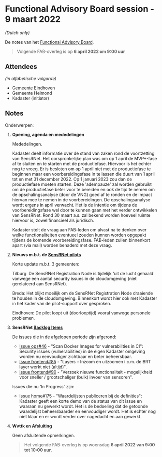 # Functional Advisory Board session - 9 maart 2022

_(Dutch only)_

De notes van het [Functional Advisory Board](../FAB.md).

> Volgende FAB-overleg is op **6 april 2022 om 9:00 uur**

## Attendees

_(in alfabetische volgorde)_

- Gemeente Eindhoven
- Gemeente Helmond
- Kadaster (initiator)

## Notes

Onderwerpen:

1. **Opening, agenda en mededelingen**
   
     Mededelingen.
     
     Kadaster deelt informatie over de stand van zaken rond de voortzetting van SensRNet.
     Het oorspronkelijke plan was om op 1 april de MVP+-fase af te sluiten en te starten met de productiefase.
     Hiervoor is het echter nog te vroeg.
     Er is besloten om op 1 april niet met de productiefase te beginnen maar een voorbereidingsfase in te lassen die duurt van 1 april tot en met 31 december 2022.
     Op 1 januari 2023 zou dan de productiefase moeten starten.
     Deze 'adempauze' zal worden gebruikt om de productiefase beter voor te bereiden en ook de tijd te nemen om de opschalingsanalyse (door de VNG) goed af te ronden en de impact hiervan mee te nemen in de voorbereidingen.
     De opschalingsanalyse wordt ergens in april verwacht.
     Het is de intentie om tijdens de voorbereidingsfase wel door te kunnen gaan met het verder ontwikkelen van SensRNet.
     Rond 30 maart a.s. zal bekend worden hoeveel ruimte hiervoor is, zowel financieel als juridisch.

     Kadaster stelt de vraag aan FAB-leden om alvast na te denken over welke functionaliteiten eventueel zouden kunnen worden opgepakt tijdens de komende voorbereidingsfase.
     FAB-leden zullen binnenkort apart (via mail) worden benaderd met deze vraag.
     
2. **Nieuws m.b.t. de [SensRNet pilots](https://kadaster-labs.github.io/sensrnet-home/Pilots/)**

     Korte update m.b.t. 3 gemeenten:
     
     Tilburg: De SensRNet Registration Node is tijdelijk 'uit de lucht gehaald' vanwege een aantal security issues in de cloudomgeving (niet gerelateerd aan SensRNet).
     
     Breda: Het blijkt moeilijk om de SensRNet Registration Node draaiende te houden in de cloudomgeving. Binnenkort wordt hier ook met Kadaster in het kader van de pilot-support over gesproken.
     
     Eindhoven: De pilot loopt uit (doorlooptijd) vooral vanwege personele problemen.
     
3. **SensRNet [Backlog Items](https://github.com/orgs/kadaster-labs/projects/1)**
     
     De issues die in de afgelopen periode zijn afgerond:
     - [Issue ops#46](https://github.com/kadaster-labs/sensrnet-ops/issues/46) - "Scan Docker Images for vulnerabilities in CI":     
       Security issues (vulnerabilities) in de eigen Kadaster omgeving worden nu eenvoudiger zichtbaar en beter beheersbaar.
     - [Issue frontend#85](https://github.com/kadaster-labs/sensrnet-registry-frontend/issues/85) - "Layers – Inzoom en uitzoomen i.c.m. de BRT layer werkt niet (altijd)".
     - [Issue frontend#90](https://github.com/kadaster-labs/sensrnet-registry-frontend/issues/90) - "Verzoek nieuwe functionaliteit - mogelijkheid voor sneller / grootschaliger (bulk) invoer van sensoren".

     Issues die nu 'In Progress' zijn:
     - [Issue home#175](https://github.com/kadaster-labs/sensrnet-home/issues/175) - "Waardelijsten publiceren bij de definities":       
       Kadaster geeft een korte demo van de status van dit issue en waaraan nu gewerkt wordt.
       Het is de bedoeling dat de getoonde waardelijst beheersbaarder en eenvoudiger wordt.
       Het is echter nog niet klaar en er wordt verder over nagedacht en aan gewerkt.

5. **Wvttk en Afsluiting**

     Geen afsluitende opmerkingen.
     
     > Het volgende FAB-overleg is op woensdag **6 april 2022 van 9:00 tot 10:00 uur**.
